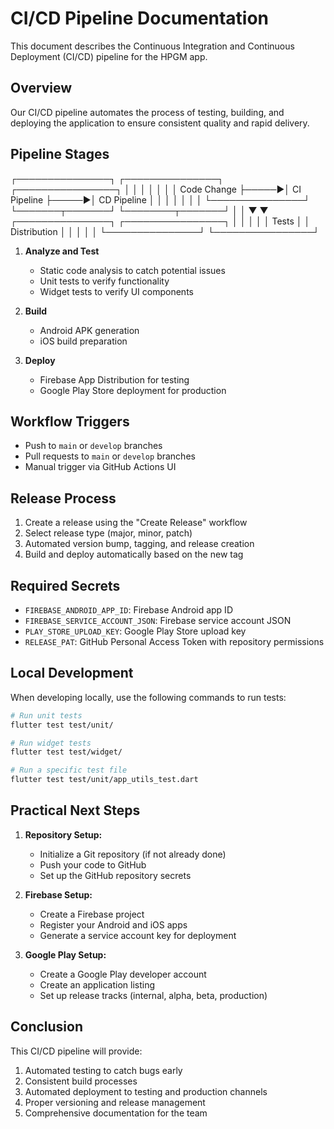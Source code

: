 # CI/CD Pipeline Documentation

This document describes the Continuous Integration and Continuous Deployment (CI/CD) pipeline for the HPGM app.

## Overview

Our CI/CD pipeline automates the process of testing, building, and deploying the application to ensure consistent quality and rapid delivery.

## Pipeline Stages

┌───────────────┐      ┌───────────────┐      ┌────────────────┐
│               │      │               │      │                │
│  Code Change  ├─────►│  CI Pipeline  ├─────►│  CD Pipeline   │
│               │      │               │      │                │
└───────────────┘      └───────┬───────┘      └────────┬───────┘
                               │                       │
                               ▼                       ▼
                       ┌───────────────┐      ┌────────────────┐
                       │               │      │                │
                       │    Tests      │      │  Distribution  │
                       │               │      │                │
                       └───────────────┘      └────────────────┘

1. **Analyze and Test**
   - Static code analysis to catch potential issues
   - Unit tests to verify functionality
   - Widget tests to verify UI components

2. **Build**
   - Android APK generation
   - iOS build preparation

3. **Deploy**
   - Firebase App Distribution for testing
   - Google Play Store deployment for production

## Workflow Triggers

- Push to `main` or `develop` branches
- Pull requests to `main` or `develop` branches
- Manual trigger via GitHub Actions UI

## Release Process

1. Create a release using the "Create Release" workflow
2. Select release type (major, minor, patch)
3. Automated version bump, tagging, and release creation
4. Build and deploy automatically based on the new tag

## Required Secrets

- `FIREBASE_ANDROID_APP_ID`: Firebase Android app ID
- `FIREBASE_SERVICE_ACCOUNT_JSON`: Firebase service account JSON
- `PLAY_STORE_UPLOAD_KEY`: Google Play Store upload key
- `RELEASE_PAT`: GitHub Personal Access Token with repository permissions

## Local Development

When developing locally, use the following commands to run tests:

```bash
# Run unit tests
flutter test test/unit/

# Run widget tests
flutter test test/widget/

# Run a specific test file
flutter test test/unit/app_utils_test.dart
```

## Practical Next Steps

1. **Repository Setup:**
   - Initialize a Git repository (if not already done)
   - Push your code to GitHub
   - Set up the GitHub repository secrets

2. **Firebase Setup:**
   - Create a Firebase project
   - Register your Android and iOS apps
   - Generate a service account key for deployment

3. **Google Play Setup:**
   - Create a Google Play developer account
   - Create an application listing
   - Set up release tracks (internal, alpha, beta, production)

## Conclusion

This CI/CD pipeline will provide:

1. Automated testing to catch bugs early
2. Consistent build processes
3. Automated deployment to testing and production channels
4. Proper versioning and release management
5. Comprehensive documentation for the team

